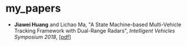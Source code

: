 # my_papers

* **Jiawei Huang** and Lichao Ma, "A State Machine-based Multi-Vehicle Tracking Framework with Dual-Range Radars", *Intelligent Vehicles Symposium 2018*, [[pdf]](iv2018.pdf)
